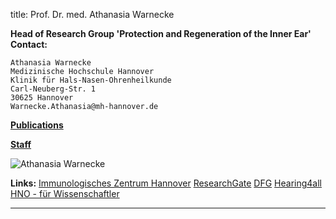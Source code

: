 title: Prof. Dr. med. Athanasia Warnecke

 
**Head of Research Group 'Protection and Regeneration of the Inner Ear'**
**Contact:**

	Athanasia Warnecke
	Medizinische Hochschule Hannover
	Klinik für Hals-Nasen-Ohrenheilkunde
	Carl-Neuberg-Str. 1
	30625 Hannover
	Warnecke.Athanasia@mh-hannover.de

[**Publications**](publications.html) 

[**Staff**](staff.html) 

![Athanasia Warnecke](warnecke_CI_labor.jpg)


**Links:**
[Immunologisches Zentrum Hannover](https://www.mh-hannover.de/30458.html)
[ResearchGate](https://www.researchgate.net/profile/Athanasia_Warnecke)
[DFG](http://gepris.dfg.de/gepris/person/116674265)
[Hearing4all](https://hearing4all.eu/EN/Organisation/Principal-Investigators-H4A2.php)
[HNO - für Wissenschaftler](https://www.mh-hannover.de/18058.html)

***

